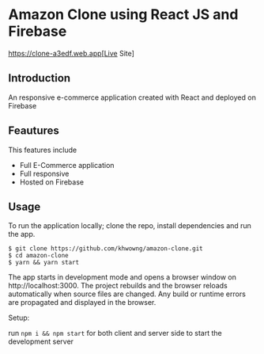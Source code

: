 # Amazon Clone using React JS and Firebase

https://clone-a3edf.web.app[Live Site]

## Introduction

An responsive e-commerce application created with React and deployed on Firebase

## Feautures

This features include

- Full E-Commerce application
- Full responsive
- Hosted on Firebase

## Usage

To run the application locally; clone the repo, install dependencies and run the app.

```
$ git clone https://github.com/khwowng/amazon-clone.git
$ cd amazon-clone
$ yarn && yarn start
```

The app starts in development mode and opens a browser window on http://localhost:3000. The project rebuilds and the browser reloads automatically when source files are changed. Any build or runtime errors are propagated and displayed in the browser.

Setup:

run `npm i && npm start` for both client and server side to start the development server
